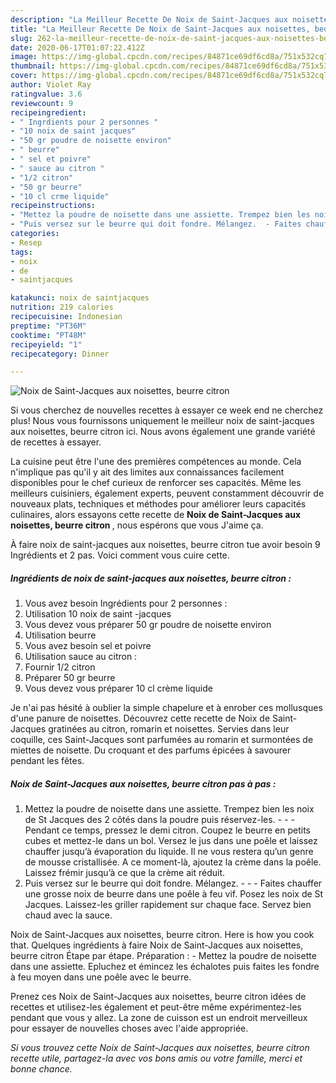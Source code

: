```yaml
---
description: "La Meilleur Recette De Noix de Saint-Jacques aux noisettes, beurre citron"
title: "La Meilleur Recette De Noix de Saint-Jacques aux noisettes, beurre citron"
slug: 262-la-meilleur-recette-de-noix-de-saint-jacques-aux-noisettes-beurre-citron
date: 2020-06-17T01:07:22.412Z
image: https://img-global.cpcdn.com/recipes/84871ce69df6cd8a/751x532cq70/noix-de-saint-jacques-aux-noisettes-beurre-citron-photo-principale-de-la-recette.jpg
thumbnail: https://img-global.cpcdn.com/recipes/84871ce69df6cd8a/751x532cq70/noix-de-saint-jacques-aux-noisettes-beurre-citron-photo-principale-de-la-recette.jpg
cover: https://img-global.cpcdn.com/recipes/84871ce69df6cd8a/751x532cq70/noix-de-saint-jacques-aux-noisettes-beurre-citron-photo-principale-de-la-recette.jpg
author: Violet Ray
ratingvalue: 3.6
reviewcount: 9
recipeingredient:
- " Ingrdients pour 2 personnes "
- "10 noix de saint jacques"
- "50 gr poudre de noisette environ"
- " beurre"
- " sel et poivre"
- " sauce au citron "
- "1/2 citron"
- "50 gr beurre"
- "10 cl crme liquide"
recipeinstructions:
- "Mettez la poudre de noisette dans une assiette. Trempez bien les noix de St Jacques des 2 côtés dans la poudre puis réservez-les.  - Pendant ce temps, pressez le demi citron. Coupez le beurre en petits cubes et mettez-le dans un bol. Versez le jus dans une poêle et laissez chauffer jusqu’à évaporation du liquide. Il ne vous restera qu’un genre de mousse cristallisée. A ce moment-là, ajoutez la crème dans la poêle. Laissez frémir jusqu’à ce que la crème ait réduit."
- "Puis versez sur le beurre qui doit fondre. Mélangez.  - Faites chauffer une grosse noix de beurre dans une poêle à feu vif. Posez les noix de St Jacques. Laissez-les griller rapidement sur chaque face. Servez bien chaud avec la sauce."
categories:
- Resep
tags:
- noix
- de
- saintjacques

katakunci: noix de saintjacques 
nutrition: 219 calories
recipecuisine: Indonesian
preptime: "PT36M"
cooktime: "PT48M"
recipeyield: "1"
recipecategory: Dinner

---
```



![Noix de Saint-Jacques aux noisettes, beurre citron](https://img-global.cpcdn.com/recipes/84871ce69df6cd8a/751x532cq70/noix-de-saint-jacques-aux-noisettes-beurre-citron-photo-principale-de-la-recette.jpg)

Si vous cherchez de nouvelles recettes à essayer ce week end ne cherchez plus! Nous vous fournissons uniquement le meilleur noix de saint-jacques aux noisettes, beurre citron ici. Nous avons également une grande variété de recettes à essayer.

La cuisine peut être l'une des premières compétences au monde. Cela n'implique pas qu'il y ait des limites aux connaissances facilement disponibles pour le chef curieux de renforcer ses capacités. Même les meilleurs cuisiniers, également experts, peuvent constamment découvrir de nouveaux plats, techniques et méthodes pour améliorer leurs capacités culinaires, alors essayons cette recette de <strong> Noix de Saint-Jacques aux noisettes, beurre citron </strong>, nous espérons que vous J'aime ça.

<!--inarticleads1-->

À faire noix de saint-jacques aux noisettes, beurre citron tue avoir besoin 9 Ingrédients et 2 pas. Voici comment vous cuire cette.

##### Ingrédients de noix de saint-jacques aux noisettes, beurre citron :

1. Vous avez besoin  Ingrédients pour 2 personnes :
1. Utilisation 10 noix de saint -jacques
1. Vous devez vous préparer 50 gr poudre de noisette environ
1. Utilisation  beurre
1. Vous avez besoin  sel et poivre
1. Utilisation  sauce au citron :
1. Fournir 1/2 citron
1. Préparer 50 gr beurre
1. Vous devez vous préparer 10 cl crème liquide


Je n&#39;ai pas hésité à oublier la simple chapelure et à enrober ces mollusques d&#39;une panure de noisettes. Découvrez cette recette de Noix de Saint-Jacques gratinées au citron, romarin et noisettes. Servies dans leur coquille, ces Saint-Jacques sont parfumées au romarin et surmontées de miettes de noisette. Du croquant et des parfums épicées à savourer pendant les fêtes. 

<!--inarticleads2-->

##### Noix de Saint-Jacques aux noisettes, beurre citron pas à pas :

1. Mettez la poudre de noisette dans une assiette. Trempez bien les noix de St Jacques des 2 côtés dans la poudre puis réservez-les. -  - - Pendant ce temps, pressez le demi citron. Coupez le beurre en petits cubes et mettez-le dans un bol. Versez le jus dans une poêle et laissez chauffer jusqu’à évaporation du liquide. Il ne vous restera qu’un genre de mousse cristallisée. A ce moment-là, ajoutez la crème dans la poêle. Laissez frémir jusqu’à ce que la crème ait réduit.
1. Puis versez sur le beurre qui doit fondre. Mélangez. -  - - Faites chauffer une grosse noix de beurre dans une poêle à feu vif. Posez les noix de St Jacques. Laissez-les griller rapidement sur chaque face. Servez bien chaud avec la sauce.


Noix de Saint-Jacques aux noisettes, beurre citron. Here is how you cook that. Quelques ingrédients à faire Noix de Saint-Jacques aux noisettes, beurre citron Étape par étape. Préparation : - Mettez la poudre de noisette dans une assiette. Epluchez et émincez les échalotes puis faites les fondre à feu moyen dans une poêle avec le beurre. 

<!--inarticleads1-->

<p>
Prenez ces Noix de Saint-Jacques aux noisettes, beurre citron idées de recettes et utilisez-les également et peut-être même expérimentez-les pendant que vous y allez. La zone de cuisson est un endroit merveilleux pour essayer de nouvelles choses avec l'aide appropriée.
</p>

<p>
<i>Si vous trouvez cette Noix de Saint-Jacques aux noisettes, beurre citron recette utile, partagez-la avec vos bons amis ou votre famille, merci et bonne chance.</i>
</p>
